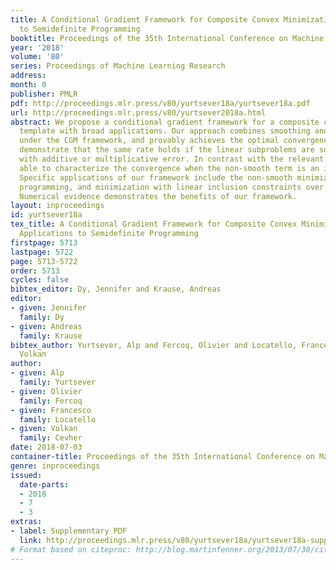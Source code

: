 ```yaml
---
title: A Conditional Gradient Framework for Composite Convex Minimization with Applications
  to Semidefinite Programming
booktitle: Proceedings of the 35th International Conference on Machine Learning
year: '2018'
volume: '80'
series: Proceedings of Machine Learning Research
address: 
month: 0
publisher: PMLR
pdf: http://proceedings.mlr.press/v80/yurtsever18a/yurtsever18a.pdf
url: http://proceedings.mlr.press/v80/yurtsever2018a.html
abstract: We propose a conditional gradient framework for a composite convex minimization
  template with broad applications. Our approach combines smoothing and homotopy techniques
  under the CGM framework, and provably achieves the optimal convergence rate. We
  demonstrate that the same rate holds if the linear subproblems are solved approximately
  with additive or multiplicative error. In contrast with the relevant work, we are
  able to characterize the convergence when the non-smooth term is an indicator function.
  Specific applications of our framework include the non-smooth minimization, semidefinite
  programming, and minimization with linear inclusion constraints over a compact domain.
  Numerical evidence demonstrates the benefits of our framework.
layout: inproceedings
id: yurtsever18a
tex_title: A Conditional Gradient Framework for Composite Convex Minimization with
  Applications to Semidefinite Programming
firstpage: 5713
lastpage: 5722
page: 5713-5722
order: 5713
cycles: false
bibtex_editor: Dy, Jennifer and Krause, Andreas
editor:
- given: Jennifer
  family: Dy
- given: Andreas
  family: Krause
bibtex_author: Yurtsever, Alp and Fercoq, Olivier and Locatello, Francesco and Cevher,
  Volkan
author:
- given: Alp
  family: Yurtsever
- given: Olivier
  family: Fercoq
- given: Francesco
  family: Locatello
- given: Volkan
  family: Cevher
date: 2018-07-03
container-title: Proceedings of the 35th International Conference on Machine Learning
genre: inproceedings
issued:
  date-parts:
  - 2018
  - 7
  - 3
extras:
- label: Supplementary PDF
  link: http://proceedings.mlr.press/v80/yurtsever18a/yurtsever18a-supp.pdf
# Format based on citeproc: http://blog.martinfenner.org/2013/07/30/citeproc-yaml-for-bibliographies/
---
```

